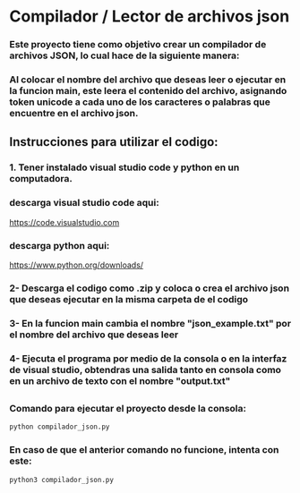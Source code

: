 # Compilador / Lector de archivos json
### Este proyecto tiene como objetivo crear un compilador de archivos JSON, lo cual hace de la siguiente manera:
### Al colocar el nombre del archivo que deseas leer o ejecutar en la funcion main, este leera el contenido del archivo, asignando token unicode a cada uno de los caracteres o palabras que encuentre en el archivo json.
### 
## 

## Instrucciones para utilizar el codigo:
### 1. Tener instalado visual studio code y python en un computadora.
### descarga visual studio code aqui:
https://code.visualstudio.com
### descarga python aqui:
https://www.python.org/downloads/

### 2- Descarga el codigo como .zip y coloca o crea el archivo json que deseas ejecutar en la misma carpeta de el codigo
### 3- En la funcion main cambia el nombre "json_example.txt" por el nombre del archivo que deseas leer
### 4- Ejecuta el programa por medio de la consola o en la interfaz de visual studio, obtendras una salida tanto en consola como en un archivo de texto con el nombre "output.txt"
## 

### Comando para ejecutar el proyecto desde la consola:
```bash
python compilador_json.py
```

### En caso de que el anterior comando no funcione, intenta con este:
```bash
python3 compilador_json.py
```
